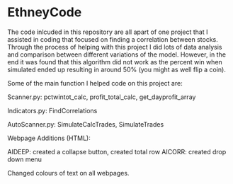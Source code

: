 # EthneyCode
The code inlcuded in this repository are all apart of one project that I assisted in coding that focused on finding a correlation between stocks. Through the process of helping with this project I did lots of data analysis and comparison between different variations of the model. 
However, in the end it was found that this algorithm did not work as the percent win when simulated ended up resulting in around 50% (you might as well flip a coin).

Some of the main function I helped code on this project are:

Scanner.py: pctwintot_calc, profit_total_calc, get_dayprofit_array
  
Indicators.py: FindCorrelations
  
AutoScanner.py: SimulateCalcTrades, SimulateTrades
  
Webpage Additions (HTML): 

AIDEEP: created a collapse button,  created total row 
AICORR: created drop down menu
  
Changed colours of text on all webpages. 




